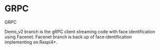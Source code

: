 # GRPC
GRPC

Demo_v2 branch is the gRPC client streaming code with face identification using Facenet.
Facenet branch is back up of face identification implementing on Raspi4+. 
